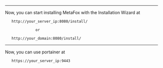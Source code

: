 
-----------------------------------------------------------------

Now, you can start installing MetaFox with the Installation Wizard at 

       http://your_server_ip:8080/install/
               
                  or
                  
       http://your_domain:8080/install/           


-----------------------------------------------------------------

Now, you can use portainer at 

       https://your_server_ip:9443
               
                     
